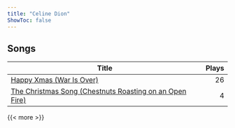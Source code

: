 ```yaml
---
title: "Celine Dion"
ShowToc: false
---
```


## Songs
Title | Plays 
----- | -----: 
[Happy Xmas (War Is Over)](/songs/happy-xmas-war-is-over) | 26
[The Christmas Song (Chestnuts Roasting on an Open Fire)](/songs/the-christmas-song-chestnuts-roasting-on-an-open-fire) | 4

{{< more >}}